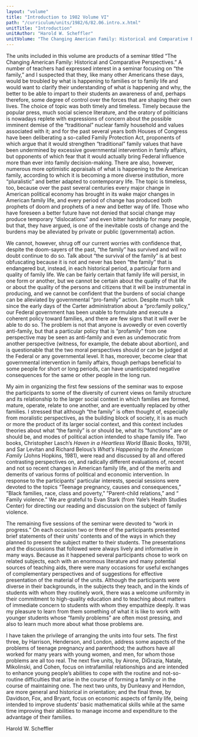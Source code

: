 ```yaml
---
layout: "volume"
title: "Introduction to 1982 Volume VI"
path: "/curriculum/units/1982/6/82.06.intro.x.html"
unitTitle: "Introduction"
unitAuthor: "Harold W. Scheffler"
unitVolume: "The Changing American Family: Historical and Comparative Perspectives"
---
```

<body>
<p>
The units included in this volume are products of a seminar titled “The Changing American Family: Historical and Comparative Perspectives.” A number of teachers had expressed interest in a seminar focusing on “the family,” and I suspected that they, like many other Americans these days, would be troubled by what is happening to families or to family life and would want to clarify their understanding of what
<i>
is
</i>
happening and why, the better to be able to impart to their students an awareness of and, perhaps therefore, some degree of control over the forces that are shaping their own lives. The choice of topic was both timely and timeless. Timely because the popular press, much social science literature, and the oratory of politicians is nowadays replete with expressions of concern about the possible imminent demise of the “traditional” nuclear family household and values associated with it; and for the past several years both Houses of Congress have been deliberating a so-called Family Protection Act, proponents of which argue that it would strengthen “traditional” family values that have been undermined by excessive governmental intervention in family affairs, but opponents of which fear that it would actually bring Federal influence more than ever into family decision-making. There are also, however, numerous more optimistic appraisals of what is happening to the American family, according to which it is becoming a more diverse institution, more “pluralistic” and better adapted to contemporary life. The topic is timeless, too, because over the past several centuries every major change in American political economy has brought in its wake major changes in American family life, and every period of change has produced both prophets of doom and prophets of a new and better way of life. Those who have foreseen a better future have not denied that social change may produce temporary “dislocations” and even bitter hardship for many people, but that, they have argued, is one of the inevitable costs of change and the burdens may be alleviated by private or public (governmental) action.
</p>
<p>
We cannot, however, shrug off our current worries with confidence that, despite the doom-sayers of the past, “the family” has survived and will no doubt continue to do so. Talk about “the survival of the family” is at best obfuscating because it is not and never has been “the family” that is endangered but, instead, in each historical period, a particular form and quality of family life. We can be fairly certain that family life will persist, in one form or another, but we cannot be certain about the quality of that life or about the quality of the persons and citizens that it will be instrumental in producing, and we cannot be confident that the burdens of social change can be alleviated by governmental “pro-family” action. Despite much talk since the early days of the Carter administration about a “pro:family policy,” our Federal government has been unable to formulate and execute a coherent policy toward families, and there are few signs that it will ever be able to do so. The problem is not that anyone is avowedly or even covertly anti-family, but that a particular policy that is “profamily” from one perspective may be seen as anti-family and even as undemocratic from another perspective (witness, for example, the debate about abortion), and is questionable that the two moral perspectives should or can be judged at the Federal or any governmental level. It has, moreover, become clear that governmental intervention in family affairs, though perhaps beneficial to some people for short or long periods, can have unanticipated negative consequences for the same or other people in the long run.
</p>
<p>
My aim in organizing the first few sessions of the seminar was to expose the participants to some of the diversity of current views on family structure and its relationship to the larger social context in which families are formed, mature, operate, relate to one another, and are eventually replaced by other families. I stressed that although “the family” is often thought of, especially from moralistic perspectives, as the building block of society, it is as much or more the product of its larger social context, and this context includes theories about what “the family” is or should be, what its “functions” are or should be, and modes of political action intended to shape family life. Two books, Christopher Lasch’s
<i>
Haven in a Heartless World
</i>
(Basic Books, 1979), and Sar Levitan and Richard Belous’s
<i>
What’s Happening to the American Family
</i>
(Johns Hopkins, 1981), were read and discussed by all and offered contrasting perspectives on, and radically different evaluations of, recent and not so recent changes in American family life, and of the merits and demerits of various forms of political and economic intervention. In response to the participants’ particular interests, special sessions were devoted to the topics “Teenage pregnancy, causes and consequences,” ”Black families, race, class and poverty,” ”Parent-child relations,” and “ Family violence.” We are grateful to Evan Stark (from Yale’s Health Studies Center) for directing our reading and discussion on the subject of family violence.
</p>
<p>
The remaining five sessions of the seminar were devoted to “work in progress.” On each occasion two or three of the participants presented brief statements of their units’ contents and of the ways in which they planned to present the subject matter to their students. The presentations and the discussions that followed were always lively and informative in many ways. Because as it happened several participants chose to work on related subjects, each with an enormous literature and many potential sources of teaching aids, there were many occasions for useful exchanges of complementary perspectives and of suggestions for effective presentation of the material of the units. Although the participants were diverse in their backgrounds, in the subjects they teach, and in the kinds of students with whom they routinely work, there was a welcome uniformity in their commitment to high-quality education and to teaching about matters of immediate concern to students with whom they empathize deeply. It was my pleasure to learn from them something of what it is like to work with younger students whose “family problems” are often most pressing, and also to learn much more about what those problems are.
</p>
<p>
I have taken the privilege of arranging the units into four sets. The first three, by Harrison, Henderson, and London, address some aspects of the problems of teenage pregnancy and parenthood; the authors have all worked for many years with young women, and men, for whom those problems are all too real. The next five units, by Airone, DiGrazia, Natale, Mikolinski, and Cohen, focus on intrafamilial relationships and are intended to enhance young people’s abilities to cope with the routine and not-so-routine difficulties that arise in the course of forming a family or in the course of maintaining one. The next two units, by Dunleavy and Herndon, are more general and historical in orientation; and the final three, by Davidson, Fox, and Bryant, focus on economic aspects of family life, being intended to improve students’ basic mathematical skills while at the same time improving their abilities to manage income and expenditure to the advantage of their families.
</p>
<p>
Harold W. Scheffler
</p>
</body>